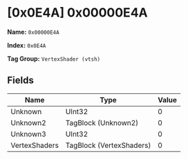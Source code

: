 # [0x0E4A] 0x00000E4A

**Name:** ```0x00000E4A```

**Index:** ```0x0E4A```

**Tag Group:** ```VertexShader (vtsh)```

## Fields

Name	| Type	| Value
---	|---	|---	|
Unknown	|UInt32	|0
Unknown2	|TagBlock (Unknown2)	|0
Unknown3	|UInt32	|0
VertexShaders	|TagBlock (VertexShaders)	|0


